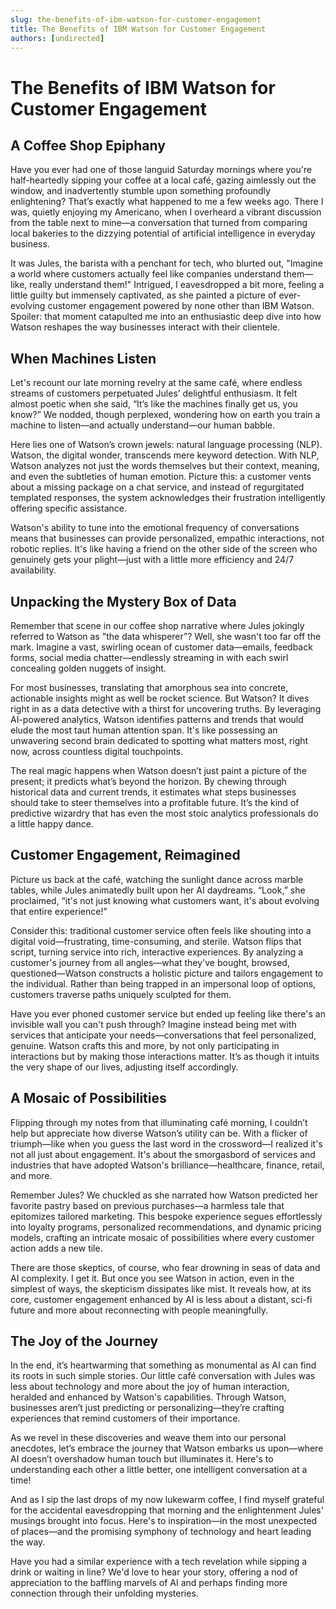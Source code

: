 ```yaml
---
slug: the-benefits-of-ibm-watson-for-customer-engagement
title: The Benefits of IBM Watson for Customer Engagement
authors: [undirected]
---
```



# The Benefits of IBM Watson for Customer Engagement

## A Coffee Shop Epiphany

Have you ever had one of those languid Saturday mornings where you're half-heartedly sipping your coffee at a local café, gazing aimlessly out the window, and inadvertently stumble upon something profoundly enlightening? That’s exactly what happened to me a few weeks ago. There I was, quietly enjoying my Americano, when I overheard a vibrant discussion from the table next to mine—a conversation that turned from comparing local bakeries to the dizzying potential of artificial intelligence in everyday business.

It was Jules, the barista with a penchant for tech, who blurted out, "Imagine a world where customers actually feel like companies understand them—like, really understand them!" Intrigued, I eavesdropped a bit more, feeling a little guilty but immensely captivated, as she painted a picture of ever-evolving customer engagement powered by none other than IBM Watson. Spoiler: that moment catapulted me into an enthusiastic deep dive into how Watson reshapes the way businesses interact with their clientele.

## When Machines Listen

Let's recount our late morning revelry at the same café, where endless streams of customers perpetuated Jules’ delightful enthusiasm. It felt almost poetic when she said, “It’s like the machines finally get us, you know?” We nodded, though perplexed, wondering how on earth you train a machine to listen—and actually understand—our human babble.

Here lies one of Watson’s crown jewels: natural language processing (NLP). Watson, the digital wonder, transcends mere keyword detection. With NLP, Watson analyzes not just the words themselves but their context, meaning, and even the subtleties of human emotion. Picture this: a customer vents about a missing package on a chat service, and instead of regurgitated templated responses, the system acknowledges their frustration intelligently offering specific assistance.

Watson's ability to tune into the emotional frequency of conversations means that businesses can provide personalized, empathic interactions, not robotic replies. It's like having a friend on the other side of the screen who genuinely gets your plight—just with a little more efficiency and 24/7 availability.

## Unpacking the Mystery Box of Data

Remember that scene in our coffee shop narrative where Jules jokingly referred to Watson as "the data whisperer”? Well, she wasn't too far off the mark. Imagine a vast, swirling ocean of customer data—emails, feedback forms, social media chatter—endlessly streaming in with each swirl concealing golden nuggets of insight.

For most businesses, translating that amorphous sea into concrete, actionable insights might as well be rocket science. But Watson? It dives right in as a data detective with a thirst for uncovering truths. By leveraging AI-powered analytics, Watson identifies patterns and trends that would elude the most taut human attention span. It's like possessing an unwavering second brain dedicated to spotting what matters most, right now, across countless digital touchpoints.

The real magic happens when Watson doesn’t just paint a picture of the present; it predicts what’s beyond the horizon. By chewing through historical data and current trends, it estimates what steps businesses should take to steer themselves into a profitable future. It’s the kind of predictive wizardry that has even the most stoic analytics professionals do a little happy dance.

## Customer Engagement, Reimagined

Picture us back at the café, watching the sunlight dance across marble tables, while Jules animatedly built upon her AI daydreams. “Look,” she proclaimed, “it's not just knowing what customers want, it's about evolving that entire experience!”

Consider this: traditional customer service often feels like shouting into a digital void—frustrating, time-consuming, and sterile. Watson flips that script, turning service into rich, interactive experiences. By analyzing a customer's journey from all angles—what they've bought, browsed, questioned—Watson constructs a holistic picture and tailors engagement to the individual. Rather than being trapped in an impersonal loop of options, customers traverse paths uniquely sculpted for them.

Have you ever phoned customer service but ended up feeling like there's an invisible wall you can't push through? Imagine instead being met with services that anticipate your needs—conversations that feel personalized, genuine. Watson crafts this and more, by not only participating in interactions but by making those interactions matter. It’s as though it intuits the very shape of our lives, adjusting itself accordingly.

## A Mosaic of Possibilities

Flipping through my notes from that illuminating café morning, I couldn’t help but appreciate how diverse Watson’s utility can be. With a flicker of triumph—like when you guess the last word in the crossword—I realized it's not all just about engagement. It's about the smorgasbord of services and industries that have adopted Watson's brilliance—healthcare, finance, retail, and more.

Remember Jules? We chuckled as she narrated how Watson predicted her favorite pastry based on previous purchases—a harmless tale that epitomizes tailored marketing. This bespoke experience segues effortlessly into loyalty programs, personalized recommendations, and dynamic pricing models, crafting an intricate mosaic of possibilities where every customer action adds a new tile.

There are those skeptics, of course, who fear drowning in seas of data and AI complexity. I get it. But once you see Watson in action, even in the simplest of ways, the skepticism dissipates like mist. It reveals how, at its core, customer engagement enhanced by AI is less about a distant, sci-fi future and more about reconnecting with people meaningfully.

## The Joy of the Journey

In the end, it’s heartwarming that something as monumental as AI can find its roots in such simple stories. Our little café conversation with Jules was less about technology and more about the joy of human interaction, heralded and enhanced by Watson's capabilities. Through Watson, businesses aren’t just predicting or personalizing—they’re crafting experiences that remind customers of their importance.

As we revel in these discoveries and weave them into our personal anecdotes, let’s embrace the journey that Watson embarks us upon—where AI doesn’t overshadow human touch but illuminates it. Here's to understanding each other a little better, one intelligent conversation at a time!

And as I sip the last drops of my now lukewarm coffee, I find myself grateful for the accidental eavesdropping that morning and the enlightenment Jules' musings brought into focus. Here's to inspiration—in the most unexpected of places—and the promising symphony of technology and heart leading the way.

Have you had a similar experience with a tech revelation while sipping a drink or waiting in line? We'd love to hear your story, offering a nod of appreciation to the baffling marvels of AI and perhaps finding more connection through their unfolding mysteries.